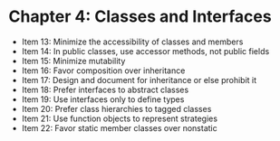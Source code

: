 Chapter 4: Classes and Interfaces
===

- Item 13: Minimize the accessibility of classes and members
- Item 14: In public classes, use accessor methods, not public fields
- Item 15: Minimize mutability
- Item 16: Favor composition over inheritance
- Item 17: Design and document for inheritance or else prohibit it
- Item 18: Prefer interfaces to abstract classes
- Item 19: Use interfaces only to define types
- Item 20: Prefer class hierarchies to tagged classes
- Item 21: Use function objects to represent strategies
- Item 22: Favor static member classes over nonstatic